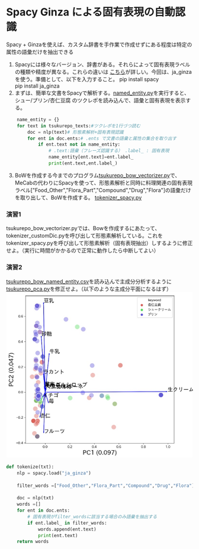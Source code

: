 # Spacy Ginza による固有表現の自動認識
Spacy + Ginzaを使えば、カスタム辞書を手作業で作成せずにある程度は特定の属性の語彙だけを抽出できる

1. Spacyには様々なバージョン、辞書がある。それらによって固有表現ラベルの種類や精度が異なる。これらの違いは
[こちら](https://zenn.dev/akimen/articles/8d818ca704f079
)が詳しい。今回は、ja_ginzaを使う。準備として、以下を入力すること。 
pip install spacy  
pip install ja_ginza  
2. まずは、簡単な文書をSpacyで解析する。[named_entity.py](named_entity.py)を実行すると、シュー/プリン/杏仁豆腐 のツクレポを読み込んで、語彙と固有表現を表示する。
```python
    name_entity = {}
    for text in tsukurepo_texts:#ツクレポを1行づつ読む
        doc = nlp(text)# 形態素解析+固有表現認識    
        for ent in doc.ents:# .ents で文書の語彙と属性の集合を取り出す
            if ent.text not in name_entity:
                # .text:語彙（フレーズ認識する） .label_ : 固有表現
                name_entity[ent.text]=ent.label_
                print(ent.text,ent.label_)

```

3. BoWを作成する今までのプログラム[tsukurepo_bow_vectorizer.py](tsukurepo_bow_vectorizer.py)で、MeCabの代わりにSpacyを使って、形態素解析と同時に料理関連の固有表現ラベル["Food_Other","Flora_Part","Compound","Drug","Flora"]の語彙だけを取り出して、BoWを作成する。
[tokenizer_spacy.py](tokenizer_spacy.py)
### 演習1
tsukurepo_bow_vectorizer.pyでは、Bowを作成するにあたって、tokenizer_customDic.pyを呼び出して形態素解析している。これをtokenizer_spacy.pyを呼び出して形態素解析（固有表現抽出）しするように修正せよ。（実行に時間がかかるので正常に動作したら中断してよい）
### 演習2
[tsukurepo_bow_named_entity.csv](./data/tsukurepo_bow_named_entity.csv)を読み込んで主成分分析するように[tsukurepo_pca.py](tsukurepo_pca.py)を修正せよ。（以下のような主成分平面になるはず）
![alt pca](./data/pca.jpg)

```python
def tokenize(txt):
    nlp = spacy.load("ja_ginza")
    
    filter_words =["Food_Other","Flora_Part","Compound","Drug","Flora"]
    
    doc = nlp(txt)
    words =[]
    for ent in doc.ents:
        # 固有表現がfilter_wordsに該当する場合のみ語彙を抽出する
        if ent.label_ in filter_words:
            words.append(ent.text)
            print(ent.text)
    return words
```